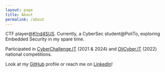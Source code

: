 ```yaml
---
layout: page
title: About
permalink: /about
---
```


CTF player@[K!nd4SUS](https://k1nd4sus.it/). Currently, a CyberSec student@PoliTo, exploring Embedded Security in my spare time. 

Participated in [CyberChallenge.IT](https://cyberchallenge.it/) (2021 & 2024) and [OliCyber.IT](https://olicyber.it/) (2022) national competitions. 

Look at my [GitHub](https://github.com/tiz314) profile or reach me on [LinkedIn](https://www.linkedin.com/in/tiziano-radicchi/)!
